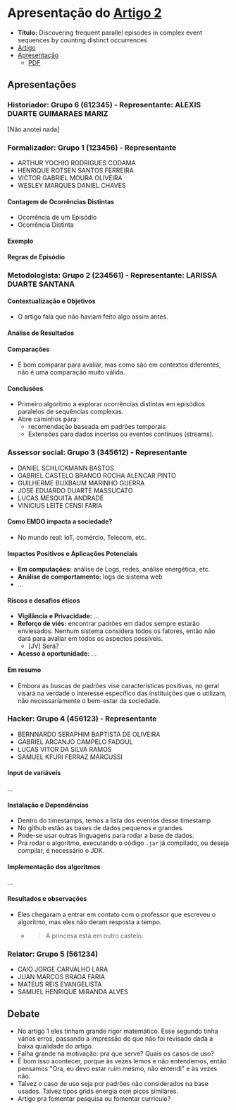 # Apresentação do [Artigo 2][Link_artigo]

- **Título:** Discovering frequent parallel episodes in complex event sequences by counting distinct occurrences
- [Artigo][Link_artigo]
- [Apresentação][Slide_art2]
  - [PDF][Slide_art2_pdf]

[Link_artigo]: https://doi.org/10.1007/s10489-023-05187-y
[Slide_art2]: https://ufmgbr-my.sharepoint.com/:p:/g/personal/rvimieiro_ufmg_br/EYt2TQOTPK5ApawDjIJPeWkBBhr17IAhtIfCUs4koh_WKQ
[Slide_art2_pdf]: <Files\Seminários\Apresentações\artigo2 - Apresentação.pdf>

## Apresentações

### Historiador: Grupo 6 (612345) - Representante: ALEXIS DUARTE GUIMARAES MARIZ

[Não anotei nada]

### Formalizador: Grupo 1 (123456) - Representante

- ARTHUR YOCHIO RODRIGUES CODAMA
- HENRIQUE ROTSEN SANTOS FERREIRA
- VICTOR GABRIEL MOURA OLIVEIRA
- WESLEY MARQUES DANIEL CHAVES

#### Contagem de Ocorrências Distintas

- Ocorrência de um Episódio
- Ocorrência Distinta

#### Exemplo

#### Regras de Episódio

### Metodologista: Grupo 2 (234561) - Representante: LARISSA DUARTE SANTANA

#### Contextualização e Objetivos

- O artigo fala que não haviam feito algo assim antes.

#### Análise de Resultados

#### Comparações

- É bom comparar para avaliar, mas como são em contextos diferentes, não é uma comparação muito válida.

#### Conclusões

- Primeiro algoritmo a explorar ocorrências distintas em episódios paralelos de sequências complexas.
- Abre caminhos para:
  - recomendação baseada em padrões temporais
  - Extensões para dados incertos ou eventos contínuos (streams).

### Assessor social: Grupo 3 (345612) - Representante

- DANIEL SCHLICKMANN BASTOS
- GABRIEL CASTELO BRANCO ROCHA ALENCAR PINTO
- GUILHERME BUXBAUM MARINHO GUERRA
- JOSE EDUARDO DUARTE MASSUCATO
- LUCAS MESQUITA ANDRADE
- VINICIUS LEITE CENSI FARIA

#### Como EMDO impacta a sociedade?

- No mundo real: IoT, comércio, Telecom, etc.

#### Impactos Positivos e Aplicações Potenciais

- **Em computações:** análise de Logs, redes, análise energética, etc.
- **Análise de comportamento:** logs de sistema web
- ...

#### Riscos e desafios éticos

- **Vigilância e Privacidade:** ...
- **Reforço de viés:** encontrar padrões em dados sempre estarão enviesados. Nenhum sistema considera todos os fatores, então não dará para avaliar em todos os aspectos possíveis.
  - [JV] Será?
- **Acesso à oportunidade:** ...

#### Em resumo

- Embora as buscas de padrões vise características positivas, no geral visará na verdade o interesse específico das instituições que o utilizam, não necessariamente o bem-estar da sociedade.

### Hacker: Grupo 4 (456123) - Representante

- BERNNARDO SERAPHIM BAPTISTA DE OLIVEIRA
- GABRIEL ARCANJO CAMPELO FADOUL
- LUCAS VITOR DA SILVA RAMOS
- SAMUEL KFURI FERRAZ MARCUSSI

#### Input de variáveis

...

#### Instalação e Dependências

- Dentro do timestamps, temos a lista dos eventos desse timestamp
- No github estão as bases de dados pequenos e grandes.
- Pode-se usar outras linguagens para rodar a base de dados.
- Pra rodar o algoritmo, executando o código `.jar` já compilado, ou deseja compilar, é necessário o JDK.

#### Implementação dos algoritmos

...

#### Resultados e observações

- Eles chegaram a entrar em contato com o professor que escreveu o algoritmo, mas eles não deram resposta a tempo.
  - > A princesa está em outro castelo.

### Relator: Grupo 5 (561234)

- CAIO JORGE CARVALHO LARA
- JUAN MARCOS BRAGA FARIA
- MATEUS REIS EVANGELISTA
- SAMUEL HENRIQUE MIRANDA ALVES

## Debate

- No artigo 1 eles tinham grande rigor matemático. Esse segundo tinha vários erros, passando a impressão de que não foi revisado dada a baixa qualidade do artigo.
- Falha grande na motivação: pra que serve? Quais os casos de uso?
- É bom isso acontecer, porque às vezes lemos e não entendemos, então pensamos "Ora, eu devo estar ruim mesmo, não entendi" e às vezes não.
- Talvez o caso de uso seja por padrões não considerados na base usados. Talvez tipos grids energia com picos similares.
- Artigo pra fomentar pesquisa ou fomentar currículo?
